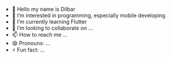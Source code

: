 - 👋 Hello my name is Dilbar
- 👀 I’m interested in programming, especially mobile developing 
- 🌱 I’m currently learning Flutter 
- 💞️ I’m looking to collaborate on ...
- 📫 How to reach me ...
- 😄 Pronouns: ...
- ⚡ Fun fact: ...

<!---
ydgbii/ydgbii is a ✨ special ✨ repository because its `README.md` (this file) appears on your GitHub profile.
You can click the Preview link to take a look at your changes.
--->
